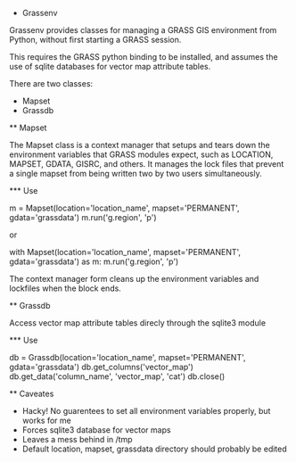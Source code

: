 * Grassenv

Grassenv provides classes for managing a GRASS GIS environment from Python,
without first starting a GRASS session.

This requires the GRASS python binding to be installed, and assumes the use of
sqlite databases for vector map attribute tables.

There are two classes:

* Mapset
* Grassdb

** Mapset

The Mapset class is a context manager that setups and tears down the
environment variables that GRASS modules expect, such as LOCATION, MAPSET,
GDATA, GISRC, and others.  It manages the lock files that prevent a single
mapset from being written two by two users simultaneously.

*** Use

m = Mapset(location='location_name', mapset='PERMANENT', gdata='grassdata')
m.run('g.region', 'p')

or

with Mapset(location='location_name', mapset='PERMANENT', gdata='grassdata') as
m:
    m.run('g.region', 'p')

The context manager form cleans up the environment variables and lockfiles when
the block ends.

** Grassdb

Access vector map attribute tables direcly through the sqlite3 module

*** Use

db = Grassdb(location='location_name', mapset='PERMANENT', gdata='grassdata')
db.get_columns('vector_map')
db.get_data('column_name', 'vector_map', 'cat')
db.close()

** Caveates

* Hacky! No guarentees to set all environment variables properly, but works for
  me
* Forces sqlite3 database for vector maps
* Leaves a mess behind in /tmp
* Default location, mapset, grassdata directory should probably be edited
